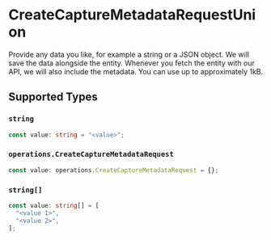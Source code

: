 # CreateCaptureMetadataRequestUnion

Provide any data you like, for example a string or a JSON object. We will save the data alongside the entity. Whenever you fetch the entity with our API, we will also include the metadata. You can use up to approximately 1kB.


## Supported Types

### `string`

```typescript
const value: string = "<value>";
```

### `operations.CreateCaptureMetadataRequest`

```typescript
const value: operations.CreateCaptureMetadataRequest = {};
```

### `string[]`

```typescript
const value: string[] = [
  "<value 1>",
  "<value 2>",
];
```

